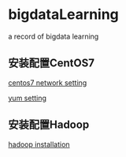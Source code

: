 # bigdataLearning
a record of bigdata learning

## 安装配置CentOS7
[centos7 network setting](https://github.com/apkkids/bigdataLearning/blob/master/NetworkSetting.md)

[yum setting](https://github.com/apkkids/bigdataLearning/blob/master/yumSetting.md)
## 安装配置Hadoop
[hadoop installation](https://github.com/apkkids/bigdataLearning/blob/master/HadoopInstall.md)

